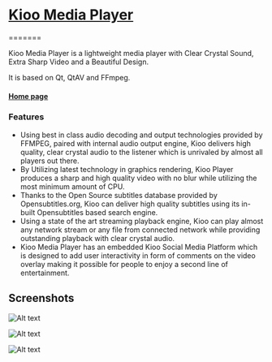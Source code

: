# [Kioo Media Player](https://kiooplayer.com)
=======

Kioo Media Player is a lightweight media player with Clear Crystal Sound, Extra Sharp Video and a Beautiful Design.

It is based on Qt, QtAV and FFmpeg.

#### [Home page](https://kiooplayer.com)

### Features
- Using best in class audio decoding and output technologies provided by FFMPEG, paired with internal audio output engine, Kioo delivers high quality, clear crystal audio to the listener which is unrivaled by almost all players out there. 
- By Utilizing latest technology in graphics rendering, Kioo Player produces a sharp and high quality video with no blur while utilizing the most minimum amount of CPU. 
- Thanks to the Open Source subtitles database provided by Opensubtitles.org, Kioo can deliver high quality subtitles using its in-built Opensubtitles based search engine. 
- Using a state of the art streaming playback engine, Kioo can play almost any network stream or any file from connected network while providing outstanding playback with clear crystal audio. 
- Kioo Media Player has an embedded Kioo Social Media Platform which is designed to add user interactivity in form of comments on the video overlay making it possible for people to enjoy a second line of entertainment.

Screenshots
----------
![Alt text](https://kiooplayer.com/static/assets/images/1.png "Media Playback")

![Alt text](https://kiooplayer.com/static/assets/images/2.png "Settings Sidebar")

![Alt text](https://kiooplayer.com/static/assets/images/3.png "Playlist Sidebar")


